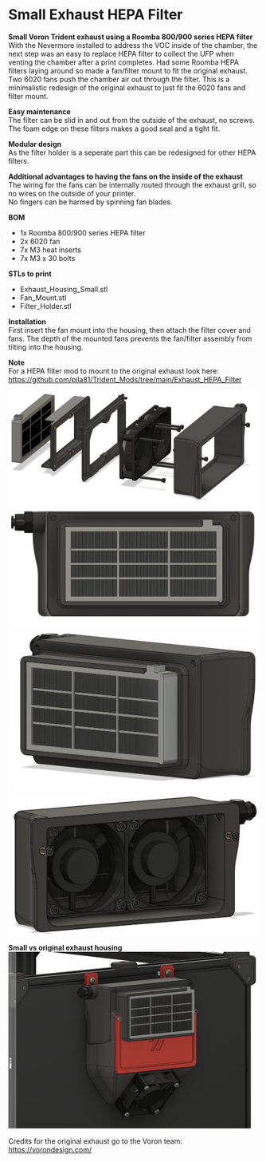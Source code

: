 # Small Exhaust HEPA Filter

**Small Voron Trident exhaust using a Roomba 800/900 series HEPA filter**  
With the Nevermore installed to address the VOC inside of the chamber, the next step was an easy to replace HEPA filter to collect the UFP when venting the chamber after a print completes. Had some Roomba HEPA filters laying around so made a fan/filter mount to fit the original exhaust. Two 6020 fans push the chamber air out through the filter.
This is a minimalistic redesign of the original exhaust to just fit the 6020 fans and filter mount.

**Easy maintenance**  
The filter can be slid in and out from the outside of the exhaust, no screws. The foam edge on these filters makes a good seal and a tight fit.

**Modular design**  
As the filter holder is a seperate part this can be redesigned for other HEPA filters.

**Additional advantages to having the fans on the inside of the exhaust**  
The wiring for the fans can be internally routed through the exhaust grill, so no wires on the outside of your printer.  
No fingers can be harmed by spinning fan blades.

**BOM**
- 1x Roomba 800/900 series HEPA filter
- 2x 6020 fan
- 7x M3 heat inserts
- 7x M3 x 30 bolts

**STLs to print**
- Exhaust_Housing_Small.stl
- Fan_Mount.stl
- Filter_Holder.stl

**Installation**  
First insert the fan mount into the housing, then attach the filter cover and fans. The depth of the mounted fans prevents the fan/filter assembly from tilting into the housing. 

**Note**  
For a HEPA filter mod to mount to the original exhaust look here: https://github.com/pila81/Trident_Mods/tree/main/Exhaust_HEPA_Filter  

![](./images/Exhaust_HEPA_Filter_Small_4.PNG)
![](./images/Exhaust_HEPA_Filter_Small_1.PNG)
![](./images/Exhaust_HEPA_Filter_Small_2.PNG)
![](./images/Exhaust_HEPA_Filter_Small_3.PNG)

**Small vs original exhaust housing**  
![](./images/Exhaust_HEPA_Filter_Small_5.PNG)  

Credits for the original exhaust go to the Voron team: https://vorondesign.com/  
